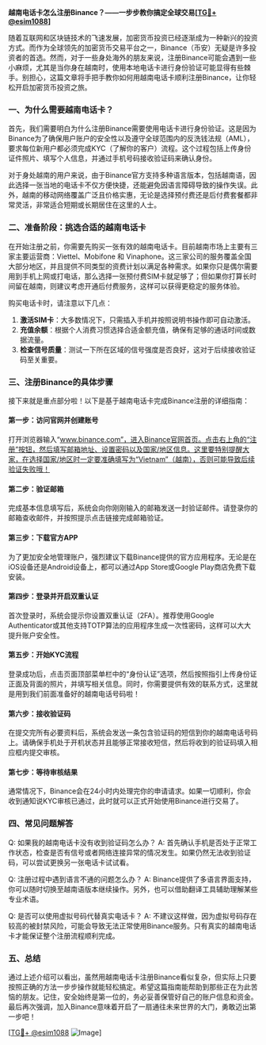 **越南电话卡怎么注册Binance？——一步步教你搞定全球交易[[TG💪+ @esim1088](https://t.me/s/esim1088)]**

随着互联网和区块链技术的飞速发展，加密货币投资已经逐渐成为一种新兴的投资方式。而作为全球领先的加密货币交易平台之一，Binance（币安）无疑是许多投资者的首选。然而，对于一些身处海外的朋友来说，注册Binance可能会遇到一些小麻烦，尤其是当你身在越南时，使用本地电话卡进行身份验证可能显得有些棘手。别担心，这篇文章将手把手教你如何用越南电话卡顺利注册Binance，让你轻松开启加密货币投资之旅。

### 一、为什么需要越南电话卡？

首先，我们需要明白为什么注册Binance需要使用电话卡进行身份验证。这是因为Binance为了确保用户账户的安全性以及遵守全球范围内的反洗钱法规（AML），要求每位新用户都必须完成KYC（了解你的客户）流程。这个过程包括上传身份证件照片、填写个人信息，并通过手机号码接收验证码来确认身份。

对于身处越南的用户来说，由于Binance官方支持多种语言版本，包括越南语，因此选择一张当地的电话卡不仅方便快捷，还能避免因语言障碍导致的操作失误。此外，越南的移动网络覆盖广泛且价格实惠，无论是选择预付费还是后付费套餐都非常灵活，非常适合短期或长期居住在这里的人士。

### 二、准备阶段：挑选合适的越南电话卡

在开始注册之前，你需要先购买一张有效的越南电话卡。目前越南市场上主要有三家主要运营商：Viettel、Mobifone 和 Vinaphone。这三家公司的服务覆盖全国大部分地区，并且提供不同类型的资费计划以满足各种需求。如果你只是偶尔需要用到手机上网或打电话，那么选择一张预付费SIM卡就足够了；但如果你打算长时间留在越南，则建议考虑开通后付费服务，这样可以获得更稳定的服务体验。

购买电话卡时，请注意以下几点：
1. **激活SIM卡**：大多数情况下，只需插入手机并按照说明书操作即可自动激活。
2. **充值余额**：根据个人消费习惯选择合适金额充值，确保有足够的通话时间或数据流量。
3. **检查信号质量**：测试一下所在区域的信号强度是否良好，这对于后续接收验证码至关重要。

### 三、注册Binance的具体步骤

接下来就是重点部分啦！以下是基于越南电话卡完成Binance注册的详细指南：

#### 第一步：访问官网并创建账号
打开浏览器输入“www.binance.com”，进入Binance官网首页。点击右上角的“注册”按钮，然后填写邮箱地址、设置密码以及国家/地区信息。这里要特别提醒大家，在选择国家/地区时一定要准确填写为“Vietnam”（越南），否则可能导致后续验证失败哦！

#### 第二步：验证邮箱
完成基本信息填写后，系统会向你刚刚输入的邮箱发送一封验证邮件。请登录你的邮箱查收邮件，并按照提示点击链接完成邮箱验证。

#### 第三步：下载官方APP
为了更加安全地管理账户，强烈建议下载Binance提供的官方应用程序。无论是在iOS设备还是Android设备上，都可以通过App Store或Google Play商店免费下载安装。

#### 第四步：登录并开启双重认证
首次登录时，系统会提示你设置双重认证（2FA）。推荐使用Google Authenticator或其他支持TOTP算法的应用程序生成一次性密码，这样可以大大提升账户安全性。

#### 第五步：开始KYC流程
登录成功后，点击页面顶部菜单栏中的“身份认证”选项，然后按照指引上传身份证正面及背面的照片，并填写相关信息。同时，你需要提供有效的联系方式，这里就是用到我们前面准备好的越南电话号码啦！

#### 第六步：接收验证码
在提交完所有必要资料后，系统会发送一条包含验证码的短信到你的越南电话号码上。请确保手机处于开机状态并且能够正常接收短信，然后将收到的验证码填入相应框内提交审核。

#### 第七步：等待审核结果
通常情况下，Binance会在24小时内处理完你的申请请求。如果一切顺利，你会收到通知说KYC审核已通过，此时就可以正式开始使用Binance进行交易了。

### 四、常见问题解答

Q: 如果我的越南电话卡没有收到验证码怎么办？
A: 首先确认手机是否处于正常工作状态，检查是否有信号或者网络连接异常的情况发生。如果仍然无法收到验证码，可以尝试更换另一张电话卡试试看。

Q: 注册过程中遇到语言不通的问题怎么办？
A: Binance提供了多语言界面支持，你可以随时切换至越南语版本继续操作。另外，也可以借助翻译工具辅助理解某些专业术语。

Q: 是否可以使用虚拟号码代替真实电话卡？
A: 不建议这样做，因为虚拟号码存在较高的被封禁风险，可能会导致无法正常使用Binance服务。只有真实的越南电话卡才能保证整个注册流程顺利完成。

### 五、总结

通过上述介绍可以看出，虽然用越南电话卡注册Binance看似复杂，但实际上只要按照正确的方法一步步操作就能轻松搞定。希望这篇指南能帮助到那些正在为此苦恼的朋友。记住，安全始终是第一位的，务必妥善保管好自己的账户信息和资金。最后再次强调，加入Binance意味着开启了一扇通往未来世界的大门，勇敢迈出第一步吧！

[[TG💪+ @esim1088](https://t.me/s/esim1088) ![Image](https://i.postimg.cc/4NQfJmqS/Snipaste-2025-05-13-00-14-12.png)]